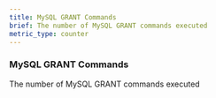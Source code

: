 ```yaml
---
title: MySQL GRANT Commands
brief: The number of MySQL GRANT commands executed
metric_type: counter
---
```

### MySQL GRANT Commands

The number of MySQL GRANT commands executed
